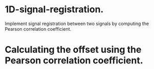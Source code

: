 # 1D-signal-registration.
Implement signal registration between two signals by computing the Pearson correlation coefficient.
# Calculating the offset using the Pearson correlation coefficient.
